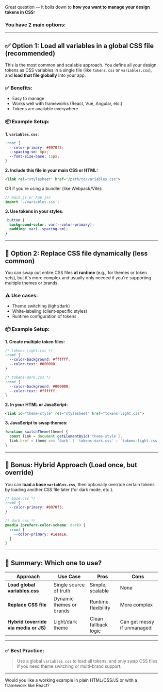 Great question — it boils down to **how you want to manage your design tokens in CSS:**

### You have 2 main options:

---

## ✅ Option 1: **Load all variables in a global CSS file (recommended)**

This is the most common and scalable approach. You define all your design tokens as CSS variables in a single file (like `tokens.css` or `variables.css`), and **load that file globally** into your app.

### ✅ Benefits:

* Easy to manage
* Works well with frameworks (React, Vue, Angular, etc.)
* Tokens are available everywhere

### 📦 Example Setup:

**1. `variables.css`:**

```css
:root {
  --color-primary: #0070f3;
  --spacing-sm: 8px;
  --font-size-base: 16px;
}
```

**2. Include this file in your main CSS or HTML:**

```html
<link rel="stylesheet" href="/path/to/variables.css">
```

OR if you're using a bundler (like Webpack/Vite):

```js
// main.js or App.jsx
import './variables.css';
```

**3. Use tokens in your styles:**

```css
.button {
  background-color: var(--color-primary);
  padding: var(--spacing-sm);
}
```

---

## 🔄 Option 2: **Replace CSS file dynamically (less common)**

You can swap out entire CSS files **at runtime** (e.g., for themes or token sets), but it's more complex and usually only needed if you're supporting multiple themes or brands.

### ⚠️ Use cases:

* Theme switching (light/dark)
* White-labeling (client-specific styles)
* Runtime configuration of tokens

### 📦 Example Setup:

**1. Create multiple token files:**

```css
/* tokens-light.css */
:root {
  --color-background: #ffffff;
  --color-text: #000000;
}

/* tokens-dark.css */
:root {
  --color-background: #000000;
  --color-text: #ffffff;
}
```

**2. In your HTML or JavaScript:**

```html
<link id="theme-style" rel="stylesheet" href="tokens-light.css">
```

**3. JavaScript to swap themes:**

```js
function switchTheme(theme) {
  const link = document.getElementById('theme-style');
  link.href = theme === 'dark' ? 'tokens-dark.css' : 'tokens-light.css';
}
```

---

## 🔁 Bonus: Hybrid Approach (Load once, but override)

You can **load a base `variables.css`**, then optionally override certain tokens by loading another CSS file later (for dark mode, etc.).

```css
/* base.css */
:root {
  --color-primary: #0070f3;
}

/* dark.css */
@media (prefers-color-scheme: dark) {
  :root {
    --color-primary: #1e1e1e;
  }
}
```

---

## 🏁 Summary: Which one to use?

| Approach                              | Use Case                 | Pros                 | Cons                       |
| ------------------------------------- | ------------------------ | -------------------- | -------------------------- |
| **Load global variables.css**         | Single source of truth   | Simple, scalable     | None                       |
| **Replace CSS file**                  | Dynamic themes or brands | Runtime flexibility  | More complex               |
| **Hybrid (override via media or JS)** | Light/dark theme         | Clean fallback logic | Can get messy if unmanaged |

---

### ✅ Best Practice:

> Use a global `variables.css` to load all tokens, and only swap CSS files if you need theme switching or multi-brand support.

---

Would you like a working example in plain HTML/CSS/JS or with a framework like React?

